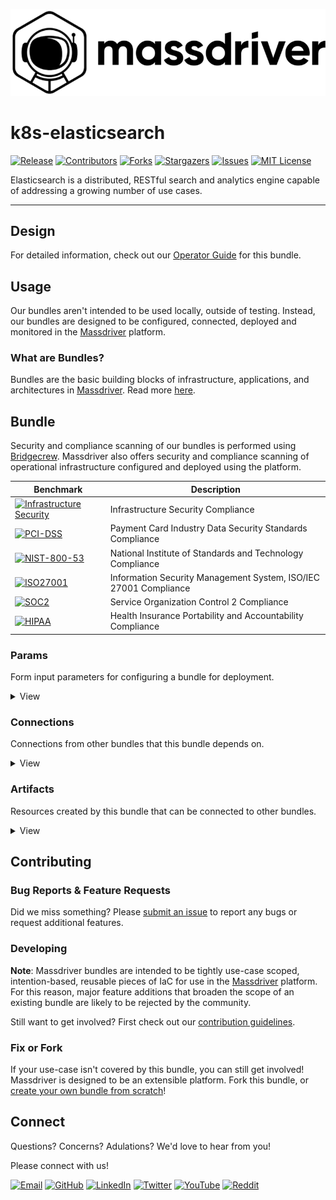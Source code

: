[![Massdriver][logo]][website]

# k8s-elasticsearch

[![Release][release_shield]][release_url]
[![Contributors][contributors_shield]][contributors_url]
[![Forks][forks_shield]][forks_url]
[![Stargazers][stars_shield]][stars_url]
[![Issues][issues_shield]][issues_url]
[![MIT License][license_shield]][license_url]


Elasticsearch is a distributed, RESTful search and analytics engine capable of addressing a growing number of use cases.


---

## Design

For detailed information, check out our [Operator Guide](operator.mdx) for this bundle.

## Usage

Our bundles aren't intended to be used locally, outside of testing. Instead, our bundles are designed to be configured, connected, deployed and monitored in the [Massdriver][website] platform.

### What are Bundles?

Bundles are the basic building blocks of infrastructure, applications, and architectures in [Massdriver][website]. Read more [here](https://docs.massdriver.cloud/concepts/bundles).

## Bundle


<!-- COMPLIANCE:START -->

Security and compliance scanning of our bundles is performed using [Bridgecrew](https://www.bridgecrew.cloud/). Massdriver also offers security and compliance scanning of operational infrastructure configured and deployed using the platform.

| Benchmark | Description |
|--------|---------------|
| [![Infrastructure Security](https://www.bridgecrew.cloud/badges/github/massdriver-cloud/k8s-elasticsearch/general)](https://www.bridgecrew.cloud/link/badge?vcs=github&fullRepo=massdriver-cloud%2Fk8s-elasticsearch&benchmark=INFRASTRUCTURE+SECURITY) | Infrastructure Security Compliance |
| [![PCI-DSS](https://www.bridgecrew.cloud/badges/github/massdriver-cloud/k8s-elasticsearch/pci)](https://www.bridgecrew.cloud/link/badge?vcs=github&fullRepo=massdriver-cloud%2Fk8s-elasticsearch&benchmark=PCI-DSS+V3.2) | Payment Card Industry Data Security Standards Compliance |
| [![NIST-800-53](https://www.bridgecrew.cloud/badges/github/massdriver-cloud/k8s-elasticsearch/nist)](https://www.bridgecrew.cloud/link/badge?vcs=github&fullRepo=massdriver-cloud%2Fk8s-elasticsearch&benchmark=NIST-800-53) | National Institute of Standards and Technology Compliance |
| [![ISO27001](https://www.bridgecrew.cloud/badges/github/massdriver-cloud/k8s-elasticsearch/iso)](https://www.bridgecrew.cloud/link/badge?vcs=github&fullRepo=massdriver-cloud%2Fk8s-elasticsearch&benchmark=ISO27001) | Information Security Management System, ISO/IEC 27001 Compliance |
| [![SOC2](https://www.bridgecrew.cloud/badges/github/massdriver-cloud/k8s-elasticsearch/soc2)](https://www.bridgecrew.cloud/link/badge?vcs=github&fullRepo=massdriver-cloud%2Fk8s-elasticsearch&benchmark=SOC2)| Service Organization Control 2 Compliance |
| [![HIPAA](https://www.bridgecrew.cloud/badges/github/massdriver-cloud/k8s-elasticsearch/hipaa)](https://www.bridgecrew.cloud/link/badge?vcs=github&fullRepo=massdriver-cloud%2Fk8s-elasticsearch&benchmark=HIPAA) | Health Insurance Portability and Accountability Compliance |

<!-- COMPLIANCE:END -->

### Params

Form input parameters for configuring a bundle for deployment.

<details>
<summary>View</summary>

<!-- PARAMS:START -->
## Properties

- **`instance_configuration`** *(object)*
  - **`cpu_limit`** *(number)*: Unit is in CPUs. Decimal numbers are allowed (3 digits of precision). Value must be between 0.5 and 32. Minimum: `0.5`. Maximum: `32`.
  - **`memory_limit`** *(number)*: Unit is Gi. Decimal numbers are allowed. Value must be between 0.5 and 64. Minimum: `0.5`. Maximum: `64`.
  - **`storage`** *(integer)*: The size (in GiB) of the Elasticsearch instance. Must be an integer between 10 and 1000. Minimum: `10`. Maximum: `1000`.
- **`namespace`** *(string)*: Choose a namespace for Elasticsearch.
- **`replica_configuration`** *(object)*
  - **`replicas`** *(integer)*: Number of replicas to create. Must be an integer between 1 and 5. Minimum: `1`. Maximum: `5`.
## Examples

  ```json
  {
      "__name": "Development",
      "instance_configuration": {
          "cpu_limit": 1,
          "memory_limit": 2,
          "storage": 10
      },
      "replica_configuration": {
          "replicas": 1
      }
  }
  ```

  ```json
  {
      "__name": "Production",
      "instance_configuration": {
          "cpu_limit": 4,
          "memory_limit": 8,
          "storage": 50
      },
      "replica_configuration": {
          "replicas": 3
      }
  }
  ```

<!-- PARAMS:END -->

</details>

### Connections

Connections from other bundles that this bundle depends on.

<details>
<summary>View</summary>

<!-- CONNECTIONS:START -->
## Properties

- **`kubernetes_cluster`** *(object)*: Kubernetes cluster authentication and cloud-specific configuration. Cannot contain additional properties.
  - **`data`** *(object)*
    - **`authentication`** *(object)*
      - **`cluster`** *(object)*
        - **`certificate-authority-data`** *(string)*
        - **`server`** *(string)*
      - **`user`** *(object)*
        - **`token`** *(string)*
    - **`infrastructure`** *(object)*: Cloud specific Kubernetes configuration data.
      - **One of**
        - AWS EKS infrastructure config*object*: . Cannot contain additional properties.
          - **`arn`** *(string)*: Amazon Resource Name.

            Examples:
            ```json
            "arn:aws:rds::ACCOUNT_NUMBER:db/prod"
            ```

            ```json
            "arn:aws:ec2::ACCOUNT_NUMBER:vpc/vpc-foo"
            ```

          - **`oidc_issuer_url`** *(string)*: An HTTPS endpoint URL.

            Examples:
            ```json
            "https://example.com/some/path"
            ```

            ```json
            "https://massdriver.cloud"
            ```

        - Azure Infrastructure Resource ID*object*: Minimal Azure Infrastructure Config. Cannot contain additional properties.
          - **`ari`** *(string)*: Azure Resource ID.

            Examples:
            ```json
            "/subscriptions/12345678-1234-1234-abcd-1234567890ab/resourceGroups/resource-group-name/providers/Microsoft.Network/virtualNetworks/network-name"
            ```

        - GCP Infrastructure GRN*object*: Minimal GCP Infrastructure Config. Cannot contain additional properties.
          - **`grn`** *(string)*: GCP Resource Name (GRN).

            Examples:
            ```json
            "projects/my-project/global/networks/my-global-network"
            ```

            ```json
            "projects/my-project/regions/us-west2/subnetworks/my-subnetwork"
            ```

            ```json
            "projects/my-project/topics/my-pubsub-topic"
            ```

            ```json
            "projects/my-project/subscriptions/my-pubsub-subscription"
            ```

            ```json
            "projects/my-project/locations/us-west2/instances/my-redis-instance"
            ```

            ```json
            "projects/my-project/locations/us-west2/clusters/my-gke-cluster"
            ```

  - **`specs`** *(object)*
    - **`kubernetes`** *(object)*: Kubernetes distribution and version specifications.
      - **`cloud`** *(string)*: Must be one of: `['aws', 'gcp', 'azure']`.
      - **`distribution`** *(string)*: Must be one of: `['eks', 'gke', 'aks']`.
      - **`platform_version`** *(string)*
      - **`version`** *(string)*
<!-- CONNECTIONS:END -->

</details>

### Artifacts

Resources created by this bundle that can be connected to other bundles.

<details>
<summary>View</summary>

<!-- ARTIFACTS:START -->
## Properties

- **`elasticsearch_authentication`** *(object)*: Elasticsearch cluster authentication and cloud-specific configuration. Cannot contain additional properties.
  - **`data`** *(object)*
    - **`authentication`**: Elasticsearch connection string. Cannot contain additional properties.
      - **`hostname`** *(string)*
      - **`password`** *(string)*
      - **`port`** *(integer)*: Port number. Minimum: `0`. Maximum: `65535`.
      - **`username`** *(string)*
    - **`infrastructure`** *(object)*: . Cannot contain additional properties.
      - **`kubernetes_namespace`** *(string)*
      - **`kubernetes_service`** *(string)*
  - **`specs`** *(object)*
    - **`elasticsearch`** *(object)*: Common metadata for Elasticsearch clusters.
      - **`version`** *(string)*: The Elasticsearch version. Default: ``.

        Examples:
        ```json
        "7.17.1"
        ```


      Examples:
      ```json
      {
          "version": "7.17.1"
      }
      ```

<!-- ARTIFACTS:END -->

</details>

## Contributing

<!-- CONTRIBUTING:START -->

### Bug Reports & Feature Requests

Did we miss something? Please [submit an issue](https://github.com/massdriver-cloud/k8s-elasticsearch/issues) to report any bugs or request additional features.

### Developing

**Note**: Massdriver bundles are intended to be tightly use-case scoped, intention-based, reusable pieces of IaC for use in the [Massdriver][website] platform. For this reason, major feature additions that broaden the scope of an existing bundle are likely to be rejected by the community.

Still want to get involved? First check out our [contribution guidelines](https://docs.massdriver.cloud/bundles/contributing).

### Fix or Fork

If your use-case isn't covered by this bundle, you can still get involved! Massdriver is designed to be an extensible platform. Fork this bundle, or [create your own bundle from scratch](https://docs.massdriver.cloud/bundles/development)!

<!-- CONTRIBUTING:END -->

## Connect

<!-- CONNECT:START -->

Questions? Concerns? Adulations? We'd love to hear from you!

Please connect with us!

[![Email][email_shield]][email_url]
[![GitHub][github_shield]][github_url]
[![LinkedIn][linkedin_shield]][linkedin_url]
[![Twitter][twitter_shield]][twitter_url]
[![YouTube][youtube_shield]][youtube_url]
[![Reddit][reddit_shield]][reddit_url]

<!-- markdownlint-disable -->

[logo]: https://raw.githubusercontent.com/massdriver-cloud/docs/main/static/img/logo-with-logotype-horizontal-400x110.svg
[docs]: https://docs.massdriver.cloud/?utm_source=github&utm_medium=readme&utm_campaign=k8s-elasticsearch&utm_content=docs
[website]: https://www.massdriver.cloud/?utm_source=github&utm_medium=readme&utm_campaign=k8s-elasticsearch&utm_content=website
[github]: https://github.com/massdriver-cloud?utm_source=github&utm_medium=readme&utm_campaign=k8s-elasticsearch&utm_content=github
[slack]: https://massdriverworkspace.slack.com/?utm_source=github&utm_medium=readme&utm_campaign=k8s-elasticsearch&utm_content=slack
[linkedin]: https://www.linkedin.com/company/massdriver/?utm_source=github&utm_medium=readme&utm_campaign=k8s-elasticsearch&utm_content=linkedin



[contributors_shield]: https://img.shields.io/github/contributors/massdriver-cloud/k8s-elasticsearch.svg?style=for-the-badge
[contributors_url]: https://github.com/massdriver-cloud/k8s-elasticsearch/graphs/contributors
[forks_shield]: https://img.shields.io/github/forks/massdriver-cloud/k8s-elasticsearch.svg?style=for-the-badge
[forks_url]: https://github.com/massdriver-cloud/k8s-elasticsearch/network/members
[stars_shield]: https://img.shields.io/github/stars/massdriver-cloud/k8s-elasticsearch.svg?style=for-the-badge
[stars_url]: https://github.com/massdriver-cloud/k8s-elasticsearch/stargazers
[issues_shield]: https://img.shields.io/github/issues/massdriver-cloud/k8s-elasticsearch.svg?style=for-the-badge
[issues_url]: https://github.com/massdriver-cloud/k8s-elasticsearch/issues
[release_url]: https://github.com/massdriver-cloud/k8s-elasticsearch/releases/latest
[release_shield]: https://img.shields.io/github/release/massdriver-cloud/k8s-elasticsearch.svg?style=for-the-badge
[license_shield]: https://img.shields.io/github/license/massdriver-cloud/k8s-elasticsearch.svg?style=for-the-badge
[license_url]: https://github.com/massdriver-cloud/k8s-elasticsearch/blob/main/LICENSE


[email_url]: mailto:support@massdriver.cloud
[email_shield]: https://img.shields.io/badge/email-Massdriver-black.svg?style=for-the-badge&logo=mail.ru&color=000000
[github_url]: mailto:support@massdriver.cloud
[github_shield]: https://img.shields.io/badge/follow-Github-black.svg?style=for-the-badge&logo=github&color=181717
[linkedin_url]: https://linkedin.com/in/massdriver-cloud
[linkedin_shield]: https://img.shields.io/badge/follow-LinkedIn-black.svg?style=for-the-badge&logo=linkedin&color=0A66C2
[twitter_url]: https://twitter.com/massdriver?utm_source=github&utm_medium=readme&utm_campaign=k8s-elasticsearch&utm_content=twitter
[twitter_shield]: https://img.shields.io/badge/follow-Twitter-black.svg?style=for-the-badge&logo=twitter&color=1DA1F2
[discourse_url]: https://community.massdriver.cloud?utm_source=github&utm_medium=readme&utm_campaign=k8s-elasticsearch&utm_content=discourse
[discourse_shield]: https://img.shields.io/badge/join-Discourse-black.svg?style=for-the-badge&logo=discourse&color=000000
[youtube_url]: https://www.youtube.com/channel/UCfj8P7MJcdlem2DJpvymtaQ
[youtube_shield]: https://img.shields.io/badge/subscribe-Youtube-black.svg?style=for-the-badge&logo=youtube&color=FF0000
[reddit_url]: https://www.reddit.com/r/massdriver
[reddit_shield]: https://img.shields.io/badge/subscribe-Reddit-black.svg?style=for-the-badge&logo=reddit&color=FF4500

<!-- markdownlint-restore -->

<!-- CONNECT:END -->
